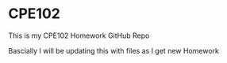 # CPE102

This is my CPE102 Homework GitHub Repo

Bascially I will be updating this with files as I get new Homework
